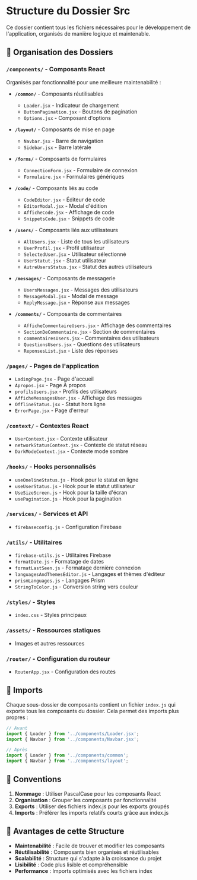 # Structure du Dossier Src

Ce dossier contient tous les fichiers nécessaires pour le développement de l'application, organisés de manière logique et maintenable.

## 📁 Organisation des Dossiers

### `/components/` - Composants React
Organisés par fonctionnalité pour une meilleure maintenabilité :

- **`/common/`** - Composants réutilisables
  - `Loader.jsx` - Indicateur de chargement
  - `ButtonPagination.jsx` - Boutons de pagination
  - `Options.jsx` - Composant d'options

- **`/layout/`** - Composants de mise en page
  - `Navbar.jsx` - Barre de navigation
  - `Sidebar.jsx` - Barre latérale

- **`/forms/`** - Composants de formulaires
  - `ConnectionForm.jsx` - Formulaire de connexion
  - `Formulaire.jsx` - Formulaires génériques

- **`/code/`** - Composants liés au code
  - `CodeEditor.jsx` - Éditeur de code
  - `EditorModal.jsx` - Modal d'édition
  - `AfficheCode.jsx` - Affichage de code
  - `SnippetsCode.jsx` - Snippets de code

- **`/users/`** - Composants liés aux utilisateurs
  - `AllUsers.jsx` - Liste de tous les utilisateurs
  - `UserProfil.jsx` - Profil utilisateur
  - `SelectedUser.jsx` - Utilisateur sélectionné
  - `UserStatut.jsx` - Statut utilisateur
  - `AutreUsersStatus.jsx` - Statut des autres utilisateurs

- **`/messages/`** - Composants de messagerie
  - `UsersMessages.jsx` - Messages des utilisateurs
  - `MessageModal.jsx` - Modal de message
  - `ReplyMessage.jsx` - Réponse aux messages

- **`/comments/`** - Composants de commentaires
  - `AfficheCommentaireUsers.jsx` - Affichage des commentaires
  - `SectionDeCommentaire.jsx` - Section de commentaires
  - `commentairesUsers.jsx` - Commentaires des utilisateurs
  - `QuestionsUsers.jsx` - Questions des utilisateurs
  - `ReponsesList.jsx` - Liste des réponses

### `/pages/` - Pages de l'application
- `LadingPage.jsx` - Page d'accueil
- `Apropos.jsx` - Page À propos
- `profilsUsers.jsx` - Profils des utilisateurs
- `AfficheMessagesUser.jsx` - Affichage des messages
- `OfflineStatus.jsx` - Statut hors ligne
- `ErrorPage.jsx` - Page d'erreur

### `/context/` - Contextes React
- `UserContext.jsx` - Contexte utilisateur
- `networkStatusContext.jsx` - Contexte de statut réseau
- `DarkModeContext.jsx` - Contexte mode sombre

### `/hooks/` - Hooks personnalisés
- `useOnelineStatus.js` - Hook pour le statut en ligne
- `useUserStatus.js` - Hook pour le statut utilisateur
- `UseSizeScreen.js` - Hook pour la taille d'écran
- `usePagination.js` - Hook pour la pagination

### `/services/` - Services et API
- `firebaseconfig.js` - Configuration Firebase

### `/utils/` - Utilitaires
- `firebase-utils.js` - Utilitaires Firebase
- `formatDate.js` - Formatage de dates
- `formatLastSeen.js` - Formatage dernière connexion
- `languagesAndThemesEditor.js` - Langages et thèmes d'éditeur
- `prismLanguages.js` - Langages Prism
- `StringToColor.js` - Conversion string vers couleur

### `/styles/` - Styles
- `index.css` - Styles principaux

### `/assets/` - Ressources statiques
- Images et autres ressources

### `/router/` - Configuration du routeur
- `RouterApp.jsx` - Configuration des routes

## 🔄 Imports

Chaque sous-dossier de composants contient un fichier `index.js` qui exporte tous les composants du dossier. Cela permet des imports plus propres :

```javascript
// Avant
import { Loader } from '../components/Loader.jsx';
import { Navbar } from '../components/Navbar.jsx';

// Après
import { Loader } from '../components/common';
import { Navbar } from '../components/layout';
```

## 📝 Conventions

1. **Nommage** : Utiliser PascalCase pour les composants React
2. **Organisation** : Grouper les composants par fonctionnalité
3. **Exports** : Utiliser des fichiers index.js pour les exports groupés
4. **Imports** : Préférer les imports relatifs courts grâce aux index.js

## 🚀 Avantages de cette Structure

- **Maintenabilité** : Facile de trouver et modifier les composants
- **Réutilisabilité** : Composants bien organisés et réutilisables
- **Scalabilité** : Structure qui s'adapte à la croissance du projet
- **Lisibilité** : Code plus lisible et compréhensible
- **Performance** : Imports optimisés avec les fichiers index 